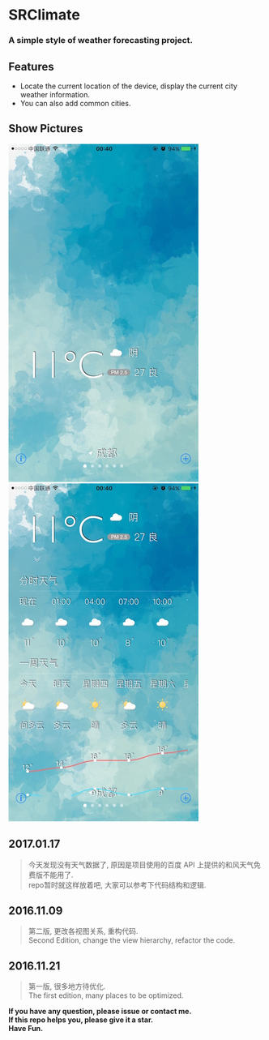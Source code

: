 # SRClimate

### A simple style of weather forecasting project.

## Features

* Locate the current location of the device, display the current city weather information.
* You can also add common cities.

## Show Pictures

![image](./show1.jpg)
![image](./show2.jpg)

## 2017.01.17
> 今天发现没有天气数据了, 原因是项目使用的百度 API 上提供的和风天气免费版不能用了.   
> repo暂时就这样放着吧, 大家可以参考下代码结构和逻辑.

## 2016.11.09
> 第二版, 更改各视图关系, 重构代码.   
> Second Edition, change the view hierarchy, refactor the code.

## 2016.11.21
> 第一版, 很多地方待优化.   
> The first edition, many places to be optimized.

**If you have any question, please issue or contact me.**   
**If this repo helps you, please give it a star.**  
**Have Fun.**
